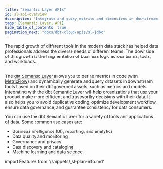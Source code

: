 ```yaml
---
title: "Semantic Layer APIs"
id: sl-api-overview
description: "Integrate and query metrics and dimensions in downstream tools using the Semantic Layer APIs"
tags: [Semantic Layer, API]
hide_table_of_contents: true
pagination_next: "docs/dbt-cloud-apis/sl-jdbc"
---
```

 
The rapid growth of different tools in the modern data stack has helped data professionals address the diverse needs of different teams. The downside of this growth is the fragmentation of business logic across teams, tools, and workloads.<br /><br />

The [dbt Semantic Layer](/docs/use-dbt-semantic-layer/dbt-sl) allows you to define metrics in code (with [MetricFlow](/docs/build/about-metricflow)) and dynamically generate and query datasets in downstream tools based on their dbt governed assets, such as metrics and models. Integrating with the dbt Semantic Layer will help organizations that use your product make more efficient and trustworthy decisions with their data. It also helps you to avoid duplicative coding, optimize development workflow, ensure data governance, and guarantee consistency for data consumers.  

You can use the dbt Semantic Layer for a variety of tools and applications of data. Some common use cases are:

* Business intelligence (BI), reporting, and analytics
* Data quality and monitoring
* Governance and privacy
* Data discovery and cataloging
* Machine learning and data science

<!-- this partial lives here: https://github.com/dbt-labs/docs.getdbt.com/website/snippets/_sl-plan-info. Use it on diff pages and to tailor the message depending which instance can access the SL and what product lifecycle we're in. -->

import Features from '/snippets/_sl-plan-info.md'

<Features
product="dbt Semantic Layer"
plan="dbt Cloud Team or Enterprise"
/>

<div className="grid--3-col">

<Card
    title="JDBC API"
    body="Use a JDBC driver to query metrics and dimensions in downstream tools, while also providing standard metadata functionality."
    link="/docs/dbt-cloud-apis/sl-jdbc"
    icon="dbt-bit"/>

<Card
    title="GraphQL API"
    body="Use GraphQL to query metrics and dimensions in downstream tools."
    link="/docs/dbt-cloud-apis/sl-graphql"
    icon="dbt-bit"/>

<Card
    title="Python SDK"
    body="Use the Python SDK to interact with the dbt Semantic Layer using Python."
    link="/docs/dbt-cloud-apis/sl-python"
    icon="dbt-bit"/>

<Card
    title="Semantic manifest"
    body="Learn about the semantic manifest.json file and how you can use artifacts to gain insights about your Semantic Layer."
    link="/reference/artifacts/sl-manifest"
    icon="dbt-bit"/>

</div>
